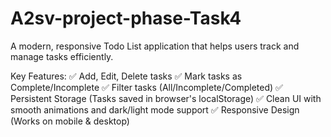 # A2sv-project-phase-Task4
A modern, responsive Todo List application that helps users track and manage tasks efficiently.

Key Features:
✅ Add, Edit, Delete tasks
✅ Mark tasks as Complete/Incomplete
✅ Filter tasks (All/Incomplete/Completed)
✅ Persistent Storage (Tasks saved in browser's localStorage)
✅ Clean UI with smooth animations and dark/light mode support
✅ Responsive Design (Works on mobile & desktop)
